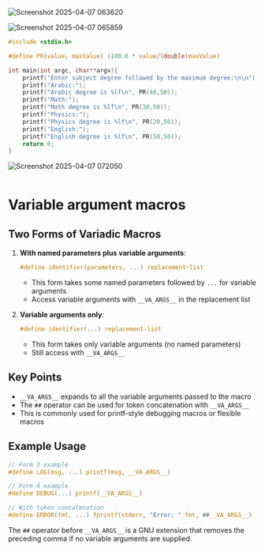 ![Screenshot 2025-04-07 063620](https://github.com/user-attachments/assets/55da3349-9132-44e6-9584-2443bbb7df17)



![Screenshot 2025-04-07 065859](https://github.com/user-attachments/assets/9cdbef91-bc27-4e5b-ab39-72a2c0b95f55)
```C
#include <stdio.h>

#define PR(value, maxValue) (100.0 * value/(double)maxValue)

int main(int argc, char**argv){
    printf("Enter subject degree followed by the maximum degree:\n\n");
    printf("Arabic:");
    printf("Arabic degree is %lf\n", PR(40,50));
    printf("Math:");
    printf("Math degree is %lf\n", PR(30,50));
    printf("Physics:");
    printf("Physics degree is %lf\n", PR(20,50));
    printf("English:");
    printf("English degree is %lf\n", PR(50,50));
	return 0;
}
```

![Screenshot 2025-04-07 072050](https://github.com/user-attachments/assets/98f5f6bf-1b5d-4311-8bc8-8fa89ac6996d)


```
```
# Variable argument macros 


## Two Forms of Variadic Macros

1. **With named parameters plus variable arguments**:
   ```c
   #define identifier(parameters, ...) replacement-list
   ```
   - This form takes some named parameters followed by `...` for variable arguments
   - Access variable arguments with `__VA_ARGS__` in the replacement list

2. **Variable arguments only**:
   ```c
   #define identifier(...) replacement-list
   ```
   - This form takes only variable arguments (no named parameters)
   - Still access with `__VA_ARGS__`

## Key Points

- `__VA_ARGS__` expands to all the variable arguments passed to the macro
- The `##` operator can be used for token concatenation with `__VA_ARGS__`
- This is commonly used for printf-style debugging macros or flexible macros

## Example Usage

```c
// Form 3 example
#define LOG(msg, ...) printf(msg, __VA_ARGS__)

// Form 4 example
#define DEBUG(...) printf(__VA_ARGS__)

// With token concatenation
#define ERROR(fmt, ...) fprintf(stderr, "Error: " fmt, ##__VA_ARGS__)
```

The `##` operator before `__VA_ARGS__` is a GNU extension that removes the preceding comma if no variable arguments are supplied.
